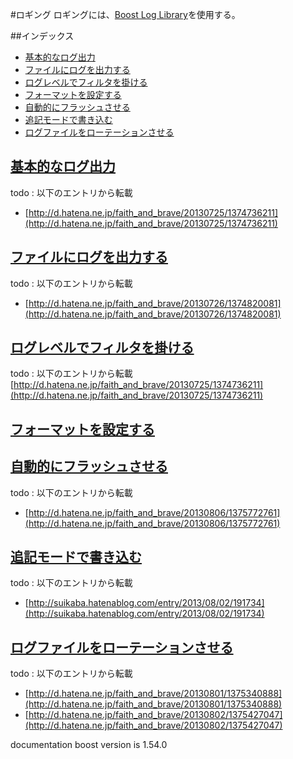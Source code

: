 #ロギング
ロギングには、[Boost Log Library](http://www.boost.org/doc/libs/release/libs/log/doc/html/index.html)を使用する。

##インデックス
- [基本的なログ出力](#basic-usage)
- [ファイルにログを出力する](#file-log)
- [ログレベルでフィルタを掛ける](#filter-loglevel)
- [フォーマットを設定する](#format)
- [自動的にフラッシュさせる](#auto-flush)
- [追記モードで書き込む](#append)
- [ログファイルをローテーションさせる](#rotation)


## <a name="basic-usage" href="#basic-usage">基本的なログ出力</a>
todo : 以下のエントリから転載

- [http://d.hatena.ne.jp/faith_and_brave/20130725/1374736211](http://d.hatena.ne.jp/faith_and_brave/20130725/1374736211)


## <a name="file-log" href="#file-log">ファイルにログを出力する</a>
todo : 以下のエントリから転載

- [http://d.hatena.ne.jp/faith_and_brave/20130726/1374820081](http://d.hatena.ne.jp/faith_and_brave/20130726/1374820081)


## <a name="filter-loglevel" href="#filter-loglevel">ログレベルでフィルタを掛ける</a>
todo : 以下のエントリから転載
[http://d.hatena.ne.jp/faith_and_brave/20130725/1374736211](http://d.hatena.ne.jp/faith_and_brave/20130725/1374736211)


## <a name="format" href="#format">フォーマットを設定する</a>


## <a name="auto-flush" href="#auto-flush">自動的にフラッシュさせる</a>
todo : 以下のエントリから転載

- [http://d.hatena.ne.jp/faith_and_brave/20130806/1375772761](http://d.hatena.ne.jp/faith_and_brave/20130806/1375772761)


## <a name="append" href="#append">追記モードで書き込む</a>
todo : 以下のエントリから転載

- [http://suikaba.hatenablog.com/entry/2013/08/02/191734](http://suikaba.hatenablog.com/entry/2013/08/02/191734)


## <a name="rotation" href="#rotation">ログファイルをローテーションさせる</a>
todo : 以下のエントリから転載

- [http://d.hatena.ne.jp/faith_and_brave/20130801/1375340888](http://d.hatena.ne.jp/faith_and_brave/20130801/1375340888)
- [http://d.hatena.ne.jp/faith_and_brave/20130802/1375427047](http://d.hatena.ne.jp/faith_and_brave/20130802/1375427047)


documentation boost version is 1.54.0
